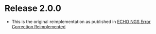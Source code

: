 
# Release 2.0.0
- This is the original reimplementation as published in [ECHO NGS Error Correction Reimplemented][publ1]

[publ1]: http://www.memics.cz/2015/download/memics15-proceedings.pdf#page=68 "Memics conference"
